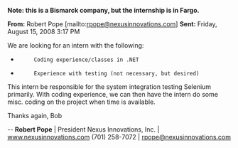 <strong>Note: this is a Bismarck company, but the internship is in Fargo.</strong>

<strong>From:</strong> Robert Pope [mailto:rpope@nexusinnovations.com]
<strong>Sent:</strong> Friday, August 15, 2008 3:17 PM

We are looking for an intern with the following:
-          Coding experience/classes in .NET
-          Experience with testing (not necessary, but desired)
 
This intern be responsible for the system integration testing 
Selenium primarily. With coding experience, we can then have the intern do some misc. coding on the project when time is available.
 
Thanks again,
Bob
 
--
<strong>Robert Pope</strong>  |  President
Nexus Innovations, Inc.  |  <a href="http://www.acm.ndsu.nodak.edu/wp-admin/www.nexusinnovations.htm">www.nexusinnovations.com</a>
(701) 258-7072  |  <a href="mailto:rpope@nexusinnovations.com">rpope@nexusinnovations.com</a>
